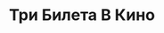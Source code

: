---
draft: false
slug: tri-bileta-v-kino-e05ed087
title: Три Билета В Кино
type: books
params:
  book_title: Три Билета В Кино
  tags: []
  cover: https://images-na.ssl-images-amazon.com/images/S/compressed.photo.goodreads.com/books/1622041527i/58166560.jpg
  isbn: '9785043147509'
  goodreads_link: https://www.goodreads.com/book/show/58166560
  authors:
    - Яна Ткачёва
  publication_year: '2020'
  page_count: '475'
  short_book_description: Что если твоей семье нет до тебя дела? Как быть, когда человек, который должен заботиться о тебе, на самом деле является угрозой? Что делать, если страшно идти домой? Василиса, Саша и Женя испытали...
  russian_translation_status: exists
  languages:
    - Русский
  book_description: Что если твоей семье нет до тебя дела? Как быть, когда человек, который должен заботиться о тебе, на самом деле является угрозой? Что делать, если страшно идти домой? Василиса, Саша и Женя испытали все это на себе. Трое подростков в сложном мире взрослых пытаются выжить. И для этого им необходимо держаться вместе. Ведь порой настоящая семья — не та, в которой ты родился, а та, в которой чувствуешь себя самим собой.
  russian_audioversion: false
---